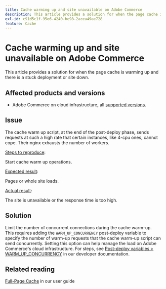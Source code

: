 ```yaml
---
title: Cache warming up and site unavailable on Adobe Commerce
description: This article provides a solution for when the page cache is warming up and there is a stuck deployment or site down.
exl-id: c91d5c1f-95e6-4240-be98-2acea49ae728
feature: Cache
---
```

# Cache warming up and site unavailable on Adobe Commerce

This article provides a solution for when the page cache is warming up and there is a stuck deployment or site down.

## Affected products and versions

* Adobe Commerce on cloud infrastructure, all [supported versions](https://magento.com/sites/default/files/magento-software-lifecycle-policy.pdf).

## Issue

The cache warm up script, at the end of the post-deploy phase, sends requests at such a high rate that certain instances, like 4-cpu ones, cannot cope. Their nginx exhausts the number of workers.

 <u>Steps to reproduce</u>:

Start cache warm up operations.

 <u>Expected result</u>:

Pages or whole site loads.

 <u>Actual result</u>:

The site is unavailable or the response time is too high.

## Solution

Limit the number of concurrent connections during the cache warm-up. This requires adding the `WARM_UP_CONCURRENCY` post-deploy variable to specify the number of warm-up requests that the cache warm-up script can send concurrently. Setting this option can help manage the load on Adobe Commerce's cloud infrastructure. For steps, see [Post-deploy variables > WARM\_UP\_CONCURRENCY](https://devdocs.magento.com/cloud/env/variables-post-deploy.html#warm_up_concurrency) in our developer documentation.

## Related reading

 [Full-Page Cache](https://docs.magento.com/user-guide/system/cache-full-page.html) in our user guide
